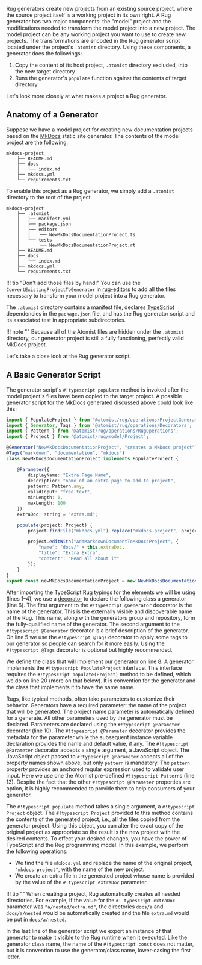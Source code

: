 Rug generators create new projects from an existing source project,
where the source project itself is a working project in its own right.
A Rug generator has two major components: the "model" project and the
modifications needed to transform the model project into a new
project.  The model project can be any working project you want to use
to create new projects.  The transformations are encoded in the Rug
generator script located under the project's `.atomist` directory.
Using these components, a generator does the followings:

1.  Copy the content of its host project, `.atomist` directory
    excluded, into the new target directory
2.  Runs the generator's `populate` function against the contents of
    target directory

Let's look more closely at what makes a project a Rug generator.

## Anatomy of a Generator

Suppose we have a model project for creating new documentation
projects based on the [MkDocs][mkdocs] static site generator.  The
contents of the model project are the following.

[mkdocs]: http://www.mkdocs.org/

```console
mkdocs-project
    ├── README.md
    ├── docs
    │   └── index.md
    ├── mkdocs.yml
    └── requirements.txt
```

To enable this project as a Rug generator, we simply add a `.atomist`
directory to the root of the project.

```console
mkdocs-project
    ├── .atomist
    │   ├── manifest.yml
    │   ├── package.json
    │   ├── editors
    │   │   └── NewMkDocsDocumentationProject.ts
    │   └── tests
    │       └── NewMkDocsDocumentationProject.rt
    ├── README.md
    ├── docs
    │   └── index.md
    ├── mkdocs.yml
    └── requirements.txt
```

!!! tip "Don't add those files by hand!"
    You can use the `ConvertExistingProjectToGenerator`
    in [rug-editors][convert] to add all the files necessary to
    transform your model project into a Rug generator.

[convert]: https://github.com/atomist-rugs/rug-editors#convertexistingprojecttogenerator

The `.atomist` directory contains a manifest file,
declares [TypeScript][ts] dependencies in the `package.json` file, and
has the Rug generator script and its associated test in appropriate
subdirectories.

[ts]: https://www.typescriptlang.org/

!!! note ""
    Because all of the Atomist files are hidden under the `.atomist`
    directory, our generator project is still a fully functioning,
    perfectly valid MkDocs project.

Let's take a close look at the Rug generator script.

## A Basic Generator Script

The generator script's `#!typescript populate` method is invoked after
the model project's files have been copied to the target project.  A
possible generator script for the MkDocs generated discussed above
could look like this:

```typescript linenums="1"
import { PopulateProject } from "@atomist/rug/operations/ProjectGenerator";
import { Generator, Tags } from '@atomist/rug/operations/Decorators';
import { Pattern } from '@atomist/rug/operations/RugOperations';
import { Project } from '@atomist/rug/model/Project';

@Generator("NewMkDocsDocumentationProject", "creates a MkDocs project")
@Tags("markdown", "documentation", "mkdocs")
class NewMkDocsDocumentationProject implements PopulateProject {

    @Parameter({
        displayName: "Extra Page Name",
        description: "name of an extra page to add to project",
        pattern: Pattern.any,
        validInput: "free text",
        minLength: 1,
        maxLength: 100
    })
    extraDoc: string = "extra.md";

    populate(project: Project) {
        project.findFile("mkdocs.yml").replace("mkdocs-project", project.name());

        project.editWith("AddMarkdownDocumentToMkDocsProject", {
            "name": "docs/" + this.extraDoc,
            "title": "Extra Extra",
            "content": "Read all about it"
        });
    }
}
export const newMkDocsDocumentationProject = new NewMkDocsDocumentationProject();
```

After importing the TypeScript Rug typings for the elements we will be
using (lines 1&ndash;4), we use a [decorator][] to declare the
following class a generator (line 6).  The first argument to the
`#!typescript @Generator` decorator is the name of the generator.
This is the externally visible and discoverable name of the Rug.  This
name, along with the generators group and repository, form the
fully-qualified name of the generator.  The second argument to the
`#!typescript @Generator` decorator is a brief description of the
generator.  On line 5 we use the `#!typescript @Tags` decorator to
apply some tags to our generator so people can search for it more
easily.  Using the `#!typescript @Tags` decorator is optional but
highly recommended.

[decorator]: https://www.typescriptlang.org/docs/handbook/decorators.html

We define the class that will implement our generator on line 8.  A
generator implements the `#!typescript PopulateProject` interface.
This interface requires the `#!typescript populate(Project)` method to
be defined, which we do on line 20 (more on that below).  It is
convention for the generator and the class that implements it to have
the same name.

Rugs, like typical methods, often take parameters to customize their
behavior.  Generators have a required parameter: the name of the
project that will be generated.  The project name parameter is
automatically defined for a generate.  All other parameters used by
the generator must be declared.  Parameters are declared using the
`#!typescript @Parameter` decorator (line 10).  The `#!typescript
@Parameter` decorator provides the metadata for the parameter while
the subsequent instance variable declaration provides the name and
default value, if any.  The `#!typescript @Parameter` decorator
accepts a single argument, a JavaScript object.  The JavaScript object
passed to `#!typescript @Parameter` accepts all of the property names
shown above, but only `pattern` is mandatory.  The `pattern` property
provides an anchored regular expression used to validate user input.
Here we use one the Atomist pre-defined `#!typescript Pattern`s (line
13).  Despite the fact that the other `#!typescript @Parameter`
properties are option, it is highly recommended to provide them to
help consumers of your generator.

The `#!typescript populate` method takes a single argument, a
`#!typescript Project` object.  The `#!typescript Project` provided to
this method contains the contents of the generated project, i.e., all
the files copied from the generator project.  Using this object, you
can alter the exact copy of the original project as appropriate so the
result is the new project with the desired contents.  To effect your
desired changes, you have the power of TypeScript and the Rug
programming model.  In this example, we perform the following
operations:

*   We find the file `mkdocs.yml` and replace the name of the original
    project, `"mkdocs-project"`, with the name of the new project.
*   We create an extra file in the generated project whose name is
    provided by the value of the `#!typescript extraDoc` parameter.

!!! tip ""
    When creating a project, Rug automatically creates all needed
    directories.  For example, if the value for the `#! typescript
    extraDoc` parameter was `"a/nested/extra.md"`, the directories
    `docs/a` and `docs/a/nested` would be automatically created and
    the file `extra.md` would be put in `docs/a/nested`.

In the last line of the generator script we export an instance of that
generator to make it visible to the Rug runtime when it executed.
Like the generator class name, the name of the `#!typescript const`
does not matter, but it is convention to use the generator/class name,
lower-casing the first letter.
